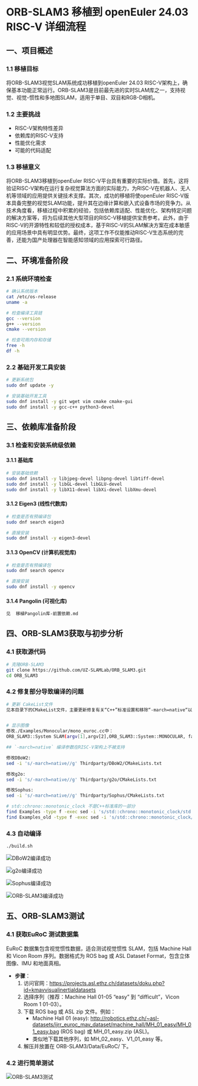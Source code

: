 # ORB-SLAM3 移植到 openEuler 24.03 RISC-V 详细流程

## 一、项目概述

### 1.1 移植目标
将ORB-SLAM3视觉SLAM系统成功移植到openEuler 24.03 RISC-V架构上，确保基本功能正常运行。ORB-SLAM3是目前最先进的实时SLAM库之一，支持视觉、视觉-惯性和多地图SLAM，适用于单目、双目和RGB-D相机。

### 1.2 主要挑战
- RISC-V架构特性差异
- 依赖库的RISC-V支持
- 性能优化需求
- 可能的代码适配

### 1.3 移植意义

将ORB-SLAM3移植到openEuler RISC-V平台具有重要的实际价值。首先，这将验证RISC-V架构在运行复杂视觉算法方面的实际能力，为RISC-V在机器人、无人机等领域的应用提供关键技术支撑。其次，成功的移植将使openEuler RISC-V版本具备完整的视觉SLAM功能，提升其在边缘计算和嵌入式设备市场的竞争力。从技术角度看，移植过程中积累的经验，包括依赖库适配、性能优化、架构特定问题的解决方案等，将为后续其他大型项目的RISC-V移植提供宝贵参考。此外，由于RISC-V的开源特性和较低的授权成本，基于RISC-V的SLAM解决方案在成本敏感的应用场景中具有明显优势。最终，这项工作不仅能推动RISC-V生态系统的完善，还能为国产处理器在智能感知领域的应用探索可行路径。

## 二、环境准备阶段

### 2.1 系统环境检查
```bash
# 确认系统版本
cat /etc/os-release
uname -a

# 检查编译工具链
gcc --version
g++ --version
cmake --version

# 检查可用内存和存储
free -h
df -h
```

### 2.2 基础开发工具安装
```bash
# 更新系统包
sudo dnf update -y

# 安装基础开发工具
sudo dnf install -y git wget vim cmake cmake-gui
sudo dnf install -y gcc-c++ python3-devel
```

## 三、依赖库准备阶段

### 3.1 检查和安装系统级依赖

#### 3.1.1 基础库
```bash
# 安装基础依赖
sudo dnf install -y libjpeg-devel libpng-devel libtiff-devel
sudo dnf install -y libGL-devel libGLU-devel
sudo dnf install -y libX11-devel libXi-devel libXmu-devel
```

#### 3.1.2 Eigen3 (线性代数库)
```bash
# 检查是否有预编译包
sudo dnf search eigen3

# 直接安装
sudo dnf install -y eigen3-devel

```

#### 3.1.3 OpenCV (计算机视觉库)
```bash
# 检查是否有预编译包
sudo dnf search opencv

# 直接安装
sudo dnf install -y opencv
```

#### 3.1.4 Pangolin (可视化库)
```bash
见  移植Pangolin库-前置依赖.md
```

## 四、ORB-SLAM3获取与初步分析

### 4.1 获取源代码
```bash
# 克隆ORB-SLAM3
git clone https://github.com/UZ-SLAMLab/ORB_SLAM3.git
cd ORB_SLAM3

```

### 4.2 修复部分导致编译的问题

```bash
# 更新 CakeList文件
见本目录下的CMakeList文件，主要更新修复有关“C++”标准设置和移除“-march=native“以适配ricv架构


# 显示图像
修改./Examples/Monocular/mono_euroc.cc中：
ORB_SLAM3::System SLAM(argv[1],argv[2],ORB_SLAM3::System::MONOCULAR, false);  --》 ORB_SLAM3::System SLAM(argv[1],argv[2],ORB_SLAM3::System::MONOCULAR, true);

## `-march=native` 编译参数在RISC-V架构上不被支持

修改DBoW2:
sed -i 's/-march=native//g' Thirdparty/DBoW2/CMakeLists.txt

修改g2o:
sed -i 's/-march=native//g' Thirdparty/g2o/CMakeLists.txt

修改Sophus:
sed -i 's/-march=native//g' Thirdparty/Sophus/CMakeLists.txt

# std::chrono::monotonic_clock 不是C++标准库的一部分
find Examples -type f -exec sed -i 's/std::chrono::monotonic_clock/std::chrono::steady_clock/g' {} +
find Examples_old -type f -exec sed -i 's/std::chrono::monotonic_clock/std::chrono::steady_clock/g' {} +


```

### 4.3 自动编译

```bash
./build.sh

```

![DBoW2编译成功](./DBoW2编译成功.png)

![g2o编译成功](./g2o编译成功.png)

![Sophus编译成功](./Sophus编译成功.png)

![ORB-SLAM3编译成功](./ORB-SLAM3编译成功.png)

## 五、ORB-SLAM3测试

### 4.1 获取EuRoC 测试数据集

EuRoC 数据集包含视觉惯性数据，适合测试视觉惯性 SLAM，包括 Machine Hall 和 Vicon Room 序列。数据格式为 ROS bag 或 ASL Dataset Format，包含立体图像、IMU 和地面真相。

- **步骤**：
  1. 访问官网：https://projects.asl.ethz.ch/datasets/doku.php?id=kmavvisualinertialdatasets
  2. 选择序列（推荐：Machine Hall 01-05 “easy” 到 “difficult”，Vicon Room 1 01-03）。
  3. 下载 ROS bag 或 ASL zip 文件。例如：
     - Machine Hall 01 (easy): http://robotics.ethz.ch/~asl-datasets/ijrr_euroc_mav_dataset/machine_hall/MH_01_easy/MH_01_easy.bag (ROS bag) 或 MH_01_easy.zip (ASL)。
     - 类似地下载其他序列，如 MH_02_easy、V1_01_easy 等。
  4. 解压并放置在 ORB-SLAM3/Data/EuRoC/ 下。

### 4.2 进行简单测试

![ORB-SLAM3测试](./ORB-SLAM3测试.gif)

